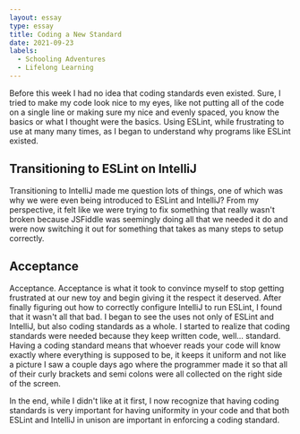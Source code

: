 ```yaml
---
layout: essay
type: essay
title: Coding a New Standard
date: 2021-09-23
labels:
  - Schooling Adventures
  - Lifelong Learning
---
```


Before this week I had no idea that coding standards even existed. Sure, I tried to make my code look nice to my eyes, like not putting all of the code on a single line or making sure my nice and evenly spaced, you know the basics or what I thought were the basics. Using ESLint, while frustrating to use at many many times, as I began to understand why programs like ESLint existed.

## Transitioning to ESLint on IntelliJ 

Transitioning to IntelliJ made me question lots of things, one of which was why we were even being introduced to ESLint and IntelliJ? From my perspective, it felt like we were trying to fix something that really wasn't broken because JSFiddle was seemingly doing all that we needed it do and were now switching it out for something that takes as many steps to setup correctly.

## Acceptance 

Acceptance. Acceptance is what it took to convince myself to stop getting frustrated at our new toy and begin giving it the respect it deserved. After finally figuring out how to correctly configure IntelliJ to run ESLint, I found that it wasn't all that bad. I began to see the uses not only of ESLint and IntelliJ, but also coding standards as a whole. I started to realize that coding standards were needed because they keep written code, well... standard. Having a coding standard means that whoever reads your code will know exactly where everything is supposed to be, it keeps it uniform and not like a picture I saw a couple days ago where the programmer made it so that all of their curly brackets and semi colons were all collected on the right side of the screen.

In the end, while I didn't like at it first, I now recognize that having coding standards is very important for having uniformity in your code and that both ESLint and IntelliJ in unison are important in enforcing a coding standard.
